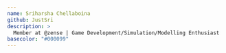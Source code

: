 ```yaml
---
name: Sriharsha Chellaboina
github: JustSri
description: >
  Member at @zense | Game Development/Simulation/Modelling Enthusiast
basecolor: "#000099"
---
```


